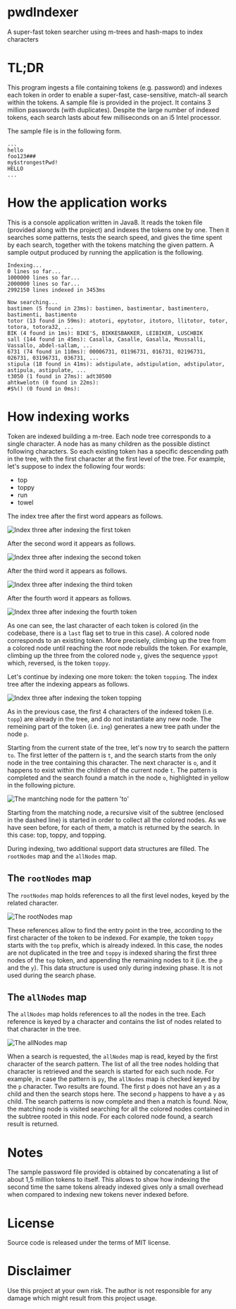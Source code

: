 # pwdIndexer
A super-fast token searcher using m-trees and hash-maps to index characters

# TL;DR

This program ingests a file containing tokens (e.g. password) and indexes each token in order to enable a super-fast, case-sensitive, match-all search within the tokens. A sample file is provided in the project. It contains 3 million passwords (with duplicates). Despite the large number of indexed tokens, each search lasts about few milliseconds on an i5 Intel processor.

The sample file is in the following form.

```
...
hello
foo123###
my$strongestPwd!
HELLO
...
```

# How the application works

This is a console application written in Java8. It reads the token file (provided along with the project) and indexes the tokens one by one. Then it searches some patterns, tests the search speed, and gives the time spent by each search, together with the tokens matching the given pattern. A sample output produced by running the application is the following.

```
Indexing...
0 lines so far...
1000000 lines so far...
2000000 lines so far...
2992150 lines indexed in 3453ms

Now searching...
bastimen (5 found in 23ms): bastimen, bastimentar, bastimentero, bastimenti, bastimento
totor (13 found in 59ms): atotori, epytotor, itotoro, llitotor, totor, totora, totora32, ...
BIK (4 found in 1ms): BIKE'S, BIKKESBAKKER, LEIBIKER, LUSCHBIK
sall (144 found in 45ms): Casalla, Casalle, Gasalla, Moussalli, Vassallo, abdel-sallam, ...
6731 (74 found in 110ms): 00006731, 01196731, 016731, 02196731, 026731, 03196731, 036731, ...
stipula (18 found in 41ms): adstipulate, adstipulation, adstipulator, astipula, astipulate, ...
t3050 (1 found in 27ms): adt30500
ahtkwelotn (0 found in 22ms): 
#$%() (0 found in 0ms):
```

# How indexing works

Token are indexed building a m-tree. Each node tree corresponds to a single character. A node has as many children as the possible distinct following characters. So each existing token has a specific descending path in the tree, with the first character at the first level of the tree. For example, let's suppose to index the following four words:

* top
* toppy
* run
* towel

The index tree after the first word appears as follows.

![Index three after indexing the first token](/docs/first.png?raw=true "Index three after indexing the first token")

After the second word it appears as follows.

![Index three after indexing the second token](/docs/second.png?raw=true "Index three after indexing the second token")

After the third word it appears as follows.

![Index three after indexing the third token](/docs/third.png?raw=true "Index three after indexing the third token")

After the fourth word it appears as follows.

![Index three after indexing the fourth token](/docs/fourth.png?raw=true "Index three after indexing the fourth token")

As one can see, the last character of each token is colored (in the codebase, there is a `last` flag set to true in this case). A colored node corresponds to an existing token. More precisely, climbing up the tree from a colored node until reaching the root node rebuilds the token. For example, climbing up the three from the colored node `y`, gives the sequence `yppot` which, reversed, is the token `toppy`.

Let's continue by indexing one more token: the token `topping`. The index tree after the indexing appears as follows.

![Index three after indexing the token topping](/docs/fifth.png?raw=true "Index three after indexing the token topping")

As in the previous case, the first 4 characters of the indexed token (i.e. `topp`) are already in the tree, and do not instantiate any new node. The remeining part of the token (i.e. `ing`) generates a new tree path under the node `p`.

Starting from the current state of the tree, let's now try to search the pattern `to`. The first letter of the pattern is `t`, and the search starts from the only node in the tree containing this character. The next character is `o`, and it happens to exist within the children of the current node `t`. The pattern is completed and the search found a match in the node `o`, highlighted in yellow in the following picture.

![The mantching node for the pattern 'to'](/docs/sixth.png?raw=true "The mantching node for the pattern 'to'")

Starting from the matching node, a recursive visit of the subtree (enclosed in the dashed line) is started in order to collect all the colored nodes. As we have seen before, for each of them, a match is returned by the search. In this case: top, toppy, and topping.

During indexing, two additional support data structures are filled. The `rootNodes` map and the `allNodes` map.

## The `rootNodes` map

The `rootNodes` map holds references to all the first level nodes, keyed by the related character.

![The rootNodes map](/docs/rootNodes.png?raw=true "The rootNodes map")

These references allow to find the entry point in the tree, according to the first character of the token to be indexed. For example, the token `toppy` starts with the `top` prefix, which is already indexed. In this case, the nodes are not duplicated in the tree and `toppy` is indexed sharing the first three nodes of the `top` token, and appending the remaining nodes to it (i.e. the `p` and the `y`). This data structure is used only during indexing phase. It is not used during the search phase.

## The `allNodes` map

The `allNodes` map holds references to all the nodes in the tree. Each reference is keyed by a character and contains the list of nodes related to that character in the tree.

![The allNodes map](/docs/allNodes.png?raw=true "The allNodes map")

When a search is requested, the `allNodes` map is read, keyed by the first character of the search pattern. The list of all the tree nodes holding that character is retrieved and the search is started for each such node. For example, in case the pattern is `py`, the `allNodes` map is checked keyed by the `p` character. Two results are found. The first `p` does not have an `y` as a child and then the search stops here. The second `p` happens to have a `y` as child. The search patterns is now complete and then a match is found. Now, the matching node is visited searching for all the colored nodes contained in the subtree rooted in this node. For each colored node found, a search result is returned.

# Notes

The sample password file provided is obtained by concatenating a list of about 1,5 million tokens to itself. This allows to show how indexing the second time the same tokens already indexed gives only a small overhead when compared to indexing new tokens never indexed before.

# License
Source code is released under the terms of MIT license.

# Disclaimer
Use this project at your own risk. The author is not responsible for any damage which might result from this project usage.
